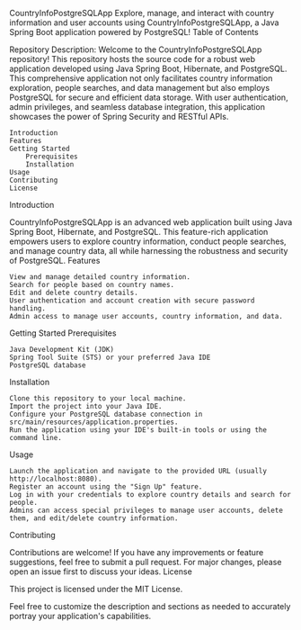 CountryInfoPostgreSQLApp
Explore, manage, and interact with country information and user accounts using CountryInfoPostgreSQLApp, a Java Spring Boot application powered by PostgreSQL!
Table of Contents

Repository Description:
Welcome to the CountryInfoPostgreSQLApp repository! This repository hosts the source code for a robust web application developed using Java Spring Boot, Hibernate, and PostgreSQL. This comprehensive application not only facilitates country information exploration, people searches, and data management but also employs PostgreSQL for secure and efficient data storage. With user authentication, admin privileges, and seamless database integration, this application showcases the power of Spring Security and RESTful APIs.


    Introduction
    Features
    Getting Started
        Prerequisites
        Installation
    Usage
    Contributing
    License

Introduction

CountryInfoPostgreSQLApp is an advanced web application built using Java Spring Boot, Hibernate, and PostgreSQL. This feature-rich application empowers users to explore country information, conduct people searches, and manage country data, all while harnessing the robustness and security of PostgreSQL.
Features

    View and manage detailed country information.
    Search for people based on country names.
    Edit and delete country details.
    User authentication and account creation with secure password handling.
    Admin access to manage user accounts, country information, and data.

Getting Started
Prerequisites

    Java Development Kit (JDK)
    Spring Tool Suite (STS) or your preferred Java IDE
    PostgreSQL database

Installation

    Clone this repository to your local machine.
    Import the project into your Java IDE.
    Configure your PostgreSQL database connection in src/main/resources/application.properties.
    Run the application using your IDE's built-in tools or using the command line.

Usage

    Launch the application and navigate to the provided URL (usually http://localhost:8080).
    Register an account using the "Sign Up" feature.
    Log in with your credentials to explore country details and search for people.
    Admins can access special privileges to manage user accounts, delete them, and edit/delete country information.

Contributing

Contributions are welcome! If you have any improvements or feature suggestions, feel free to submit a pull request. For major changes, please open an issue first to discuss your ideas.
License

This project is licensed under the MIT License.

Feel free to customize the description and sections as needed to accurately portray your application's capabilities.
